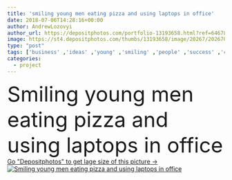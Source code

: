 ```yaml
---
title: 'smiling young men eating pizza and using laptops in office'
date: 2018-07-06T14:28:16+00:00
author: AndrewLozovyi
author_url: https://depositphotos.com/portfolio-13193658.html?ref=64678756
image: https://st4.depositphotos.com/thumbs/13193658/image/20267/202670806/api_thumb_450.jpg?forcejpeg=true
type: "post"
tags: ['business' ,'ideas' ,'young' ,'smiling' ,'people' ,'success' ,'caucasian' ,'food' ,'male' ,'drink' ,'eating' ,'modern' ,'Men' ,'corporate' ,'office' ,'beverage' ,'electronics' ,'working' ,'development' ,'work' ,'together' ,'indoors' ,'project' ,'using' ,'strategy' ,'casual' ,'team' ,'handsome' ,'teamwork' ,'workplace' ,'workspace' ,'management' ,'pizza' ,'colleagues' ,'laptops' ,'coworkers' ,'gadgets' ,'startup' ,'professional occupation' ,'looking at camera' ,'start up' ,'paper cup' ,'coffee to go' ,'digital devices' ]
categories: 
  - project
---
```

<div aling="center">
            <font size="60"> Smiling young men eating pizza and using laptops in office</font>   
</div>
<div>
    <a href='https://depositphotos.com/202670806/stock-photo-smiling-young-men-eating-pizza.html?ref=64678756' target=_blank > Go "Depositphotos" to get lage size of this picture ->
        <img href='https://depositphotos.com/202670806/stock-photo-smiling-young-men-eating-pizza.html?ref=64678756' src='https://st4.depositphotos.com/13193658/20267/i/950/depositphotos_202670806-stock-photo-smiling-young-men-eating-pizza.jpg?forcejpeg=true' alt='Smiling young men eating pizza and using laptops in office' >
    </a>
</div>
